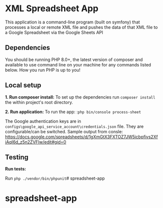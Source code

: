 # XML Spreadsheet App

This application is a command-line program (built on symfony) that processes a local or remote XML file and pushes the data of that XML file to a Google Spreadsheet via the
Google Sheets API

## Dependencies
You should be running PHP 8.0+, the latest version of composer and available to use command line on your machine for any commands listed below. How you run PHP is up to you!

## Local setup

**1. Run composer install:**
To set up the dependencies run `composer install` the within project's root directory.

**2. Run application:**
To run the app: :`php bin/console process-sheet`

The Google authentication keys are in `configs\google_api_service_account\credentials.json` file. They are configurable/can be switched.
Sample output from consle: https://docs.google.com/spreadsheets/d/1gXmGtX3FXTOZ7JW5icbpfivs2XfiAqI6d_z5n2ZVFlw/edit#gid=0
## Testing

**Run tests:**

Run `php ./vendor/bin/phpunit`# spreadsheet-app
# spreadsheet-app
